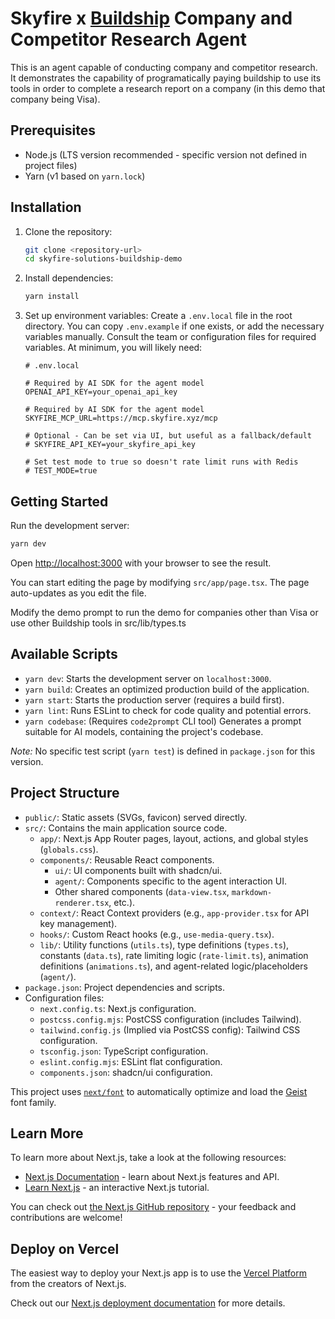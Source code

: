 # Skyfire x [Buildship](https://buildship.tools) Company and Competitor Research Agent


This is an agent capable of conducting company and competitor research. It demonstrates the capability of programatically paying buildship to use its tools in order to complete a research report on a company (in this demo that company being Visa).

## Prerequisites

- Node.js (LTS version recommended - specific version not defined in project files)
- Yarn (v1 based on `yarn.lock`)

## Installation

1.  Clone the repository:
    ```bash
    git clone <repository-url>
    cd skyfire-solutions-buildship-demo
    ```
2.  Install dependencies:
    ```bash
    yarn install
    ```
3.  Set up environment variables:
    Create a `.env.local` file in the root directory. You can copy `.env.example` if one exists, or add the necessary variables manually. Consult the team or configuration files for required variables. At minimum, you will likely need:

    ```
    # .env.local

    # Required by AI SDK for the agent model
    OPENAI_API_KEY=your_openai_api_key

    # Required by AI SDK for the agent model
    SKYFIRE_MCP_URL=https://mcp.skyfire.xyz/mcp

    # Optional - Can be set via UI, but useful as a fallback/default
    # SKYFIRE_API_KEY=your_skyfire_api_key

    # Set test mode to true so doesn't rate limit runs with Redis
    # TEST_MODE=true
    ```

## Getting Started

Run the development server:

```bash
yarn dev
```

Open [http://localhost:3000](http://localhost:3000) with your browser to see the result.

You can start editing the page by modifying `src/app/page.tsx`. The page auto-updates as you edit the file.

Modify the demo prompt to run the demo for companies other than Visa or use other Buildship tools in src/lib/types.ts

## Available Scripts

- `yarn dev`: Starts the development server on `localhost:3000`.
- `yarn build`: Creates an optimized production build of the application.
- `yarn start`: Starts the production server (requires a build first).
- `yarn lint`: Runs ESLint to check for code quality and potential errors.
- `yarn codebase`: (Requires `code2prompt` CLI tool) Generates a prompt suitable for AI models, containing the project's codebase.

_Note:_ No specific test script (`yarn test`) is defined in `package.json` for this version.

## Project Structure

- `public/`: Static assets (SVGs, favicon) served directly.
- `src/`: Contains the main application source code.
  - `app/`: Next.js App Router pages, layout, actions, and global styles (`globals.css`).
  - `components/`: Reusable React components.
    - `ui/`: UI components built with shadcn/ui.
    - `agent/`: Components specific to the agent interaction UI.
    - Other shared components (`data-view.tsx`, `markdown-renderer.tsx`, etc.).
  - `context/`: React Context providers (e.g., `app-provider.tsx` for API key management).
  - `hooks/`: Custom React hooks (e.g., `use-media-query.tsx`).
  - `lib/`: Utility functions (`utils.ts`), type definitions (`types.ts`), constants (`data.ts`), rate limiting logic (`rate-limit.ts`), animation definitions (`animations.ts`), and agent-related logic/placeholders (`agent/`).
- `package.json`: Project dependencies and scripts.
- Configuration files:
  - `next.config.ts`: Next.js configuration.
  - `postcss.config.mjs`: PostCSS configuration (includes Tailwind).
  - `tailwind.config.js` (Implied via PostCSS config): Tailwind CSS configuration.
  - `tsconfig.json`: TypeScript configuration.
  - `eslint.config.mjs`: ESLint flat configuration.
  - `components.json`: shadcn/ui configuration.

This project uses [`next/font`](https://nextjs.org/docs/app/building-your-application/optimizing/fonts) to automatically optimize and load the [Geist](https://vercel.com/font) font family.

## Learn More

To learn more about Next.js, take a look at the following resources:

- [Next.js Documentation](https://nextjs.org/docs) - learn about Next.js features and API.
- [Learn Next.js](https://nextjs.org/learn) - an interactive Next.js tutorial.

You can check out [the Next.js GitHub repository](https://github.com/vercel/next.js) - your feedback and contributions are welcome!

## Deploy on Vercel

The easiest way to deploy your Next.js app is to use the [Vercel Platform](https://vercel.com/new?utm_medium=default-template&filter=next.js&utm_source=create-next-app&utm_campaign=create-next-app-readme) from the creators of Next.js.

Check out our [Next.js deployment documentation](https://nextjs.org/docs/app/building-your-application/deploying) for more details.
